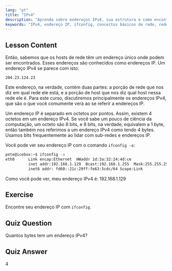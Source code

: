 ```yaml
---
lang: "pt"
title: "IPv4"
description: "Aprenda sobre endereços IPv4, sua estrutura e como encontrar seu IP usando ifconfig. Entenda os conceitos básicos de rede para iniciantes em Linux."
keywords: "IPv4, endereço IP, ifconfig, conceitos básicos de rede, rede Linux, iniciante, tutorial, guia"
---
```


## Lesson Content

Então, sabemos que os hosts de rede têm um endereço único onde podem ser encontrados. Esses endereços são conhecidos como endereços IP. Um endereço IPv4 se parece com isto:

```
204.23.124.23
```

Este endereço, na verdade, contém duas partes: a porção de rede que nos diz em qual rede ele está, e a porção de host que nos diz qual host nessa rede ele é. Para este curso, discutiremos principalmente os endereços IPv4, que são o que você comumente verá ao se referir a endereços IP.

Um endereço IP é separado em octetos por pontos. Assim, existem 4 octetos em um endereço IPv4. Se você sabe um pouco de ciência da computação, um octeto são 8 bits, e 8 bits, na verdade, equivalem a 1 byte, então também nos referimos a um endereço IPv4 como tendo 4 bytes. Usamos bits frequentemente ao lidar com sub-redes e endereços IP.

Você pode ver seu endereço IP com o comando `ifconfig -a`:

```bash
pete@icebox:~$ ifconfig -a
eth0      Link encap:Ethernet  HWaddr 1d:3a:32:24:4d:ce
          inet addr:192.168.1.129  Bcast:192.168.1.255  Mask:255.255.255.0
          inet6 addr: fd60::21c:29ff:fe63:5cdc/64 Scope:Link
```

Como você pode ver, meu endereço IPv4 é: 192.168.1.129

## Exercise

Encontre seu endereço IP com `ifconfig`.

## Quiz Question

Quantos bytes tem um endereço IPv4?

## Quiz Answer

4
